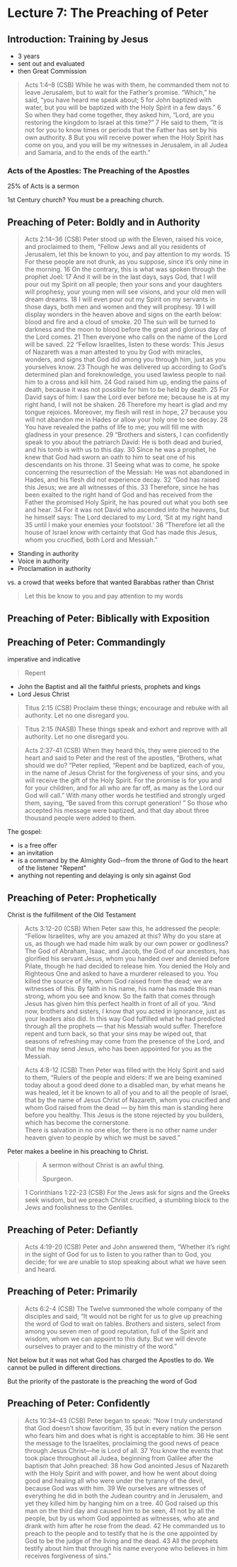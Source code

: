 # Lecture 7: The Preaching of Peter

## Introduction: Training by Jesus

- 3 years
- sent out and evaluated
- then Great Commission

>Acts 1:4–8 (CSB)  While he was with them, he commanded them not to leave Jerusalem, but to wait for the Father’s promise. “Which,” he said, “you have heard me speak about; 5 for John baptized with water, but you will be baptized with the Holy Spirit in a few days.” 6 So when they had come together, they asked him, “Lord, are you restoring the kingdom to Israel at this time?” 7 He said to them, “It is not for you to know times or periods that the Father has set by his own authority. 8 But you will receive power when the Holy Spirit has come on you, and you will be my witnesses in Jerusalem, in all Judea and Samaria, and to the ends of the earth.”

### Acts of the Apostles: The Preaching of the Apostles

25% of Acts is a sermon

1st Century church? You must be a preaching church.

## Preaching of Peter: Boldly and in Authority

>Acts 2:14–36 (CSB)  Peter stood up with the Eleven, raised his voice, and proclaimed to them, “Fellow Jews and all you residents of Jerusalem, let this be known to you, and pay attention to my words. 15 For these people are not drunk, as you suppose, since it’s only nine in the morning. 16 On the contrary, this is what was spoken through the prophet Joel: 17 And it will be in the last days, says God, that I will pour out my Spirit on all people; then your sons and your daughters will prophesy, your young men will see visions, and your old men will dream dreams. 18 I will even pour out my Spirit on my servants in those days, both men and women and they will prophesy. 19 I will display wonders in the heaven above and signs on the earth below: blood and fire and a cloud of smoke. 20 The sun will be turned to darkness and the moon to blood before the great and glorious day of the Lord comes. 21 Then everyone who calls on the name of the Lord will be saved. 22 “Fellow Israelites, listen to these words: This Jesus of Nazareth was a man attested to you by God with miracles, wonders, and signs that God did among you through him, just as you yourselves know. 23 Though he was delivered up according to God’s determined plan and foreknowledge, you used lawless people to nail him to a cross and kill him. 24 God raised him up, ending the pains of death, because it was not possible for him to be held by death. 25 For David says of him: I saw the Lord ever before me; because he is at my right hand, I will not be shaken. 26 Therefore my heart is glad and my tongue rejoices. Moreover, my flesh will rest in hope, 27 because you will not abandon me in Hades or allow your holy one to see decay. 28 You have revealed the paths of life to me; you will fill me with gladness in your presence. 29 “Brothers and sisters, I can confidently speak to you about the patriarch David: He is both dead and buried, and his tomb is with us to this day. 30 Since he was a prophet, he knew that God had sworn an oath to him to seat one of his descendants on his throne. 31 Seeing what was to come, he spoke concerning the resurrection of the Messiah: He was not abandoned in Hades, and his flesh did not experience decay. 32 “God has raised this Jesus; we are all witnesses of this. 33 Therefore, since he has been exalted to the right hand of God and has received from the Father the promised Holy Spirit, he has poured out what you both see and hear. 34 For it was not David who ascended into the heavens, but he himself says: The Lord declared to my Lord, ‘Sit at my right hand 35 until I make your enemies your footstool.’ 36 “Therefore let all the house of Israel know with certainty that God has made this Jesus, whom you crucified, both Lord and Messiah.”

- Standing in authority
- Voice in authority
- Proclamation in authority

vs. a crowd that weeks before that wanted Barabbas rather than Christ

> Let this be know to you and pay attention to my words

## Preaching of Peter: Biblically with Exposition

## Preaching of Peter: Commandingly

imperative and indicative

> Repent

 - John the Baptist and all the faithful priests, prophets and kings
 - Lord Jesus Christ

> Titus 2:15 (CSB) Proclaim these things; encourage and rebuke with all authority. Let no one disregard you.

>Titus 2:15 (NASB) These things speak and exhort and reprove with all authority. Let no one disregard you.

>Acts 2:37-41 (CSB) When they heard this, they were pierced to the heart and said to Peter and the rest of the apostles, “Brothers, what should we do? ”Peter replied, “Repent and be baptized, each of you, in the name of Jesus Christ for the forgiveness of your sins, and you will receive the gift of the Holy Spirit. For the promise is for you and for your children, and for all who are far off, as many as the Lord our God will call.” With many other words he testified and strongly urged them, saying, “Be saved from this corrupt generation! ” So those who accepted his message were baptized, and that day about three thousand people were added to them.

The gospel:
- is a free offer
- an invitation
- is a command by the Almighty God--from the throne of God to the heart of the listener "Repent"
- anything not repenting and delaying is only sin against God

## Preaching of Peter: Prophetically 

Christ is the fulfillment of the Old Testament

>Acts 3:12-20 (CSB) When Peter saw this, he addressed the people: “Fellow Israelites, why are you amazed at this? Why do you stare at us, as though we had made him walk by our own power or godliness? The God of Abraham, Isaac, and Jacob, the God of our ancestors, has glorified his servant Jesus, whom you handed over and denied before Pilate, though he had decided to release him. You denied the Holy and Righteous One and asked to have a murderer released to you. You killed the source of life, whom God raised from the dead; we are witnesses of this. By faith in his name, his name has made this man strong, whom you see and know. So the faith that comes through Jesus has given him this perfect health in front of all of you. “And now, brothers and sisters, I know that you acted in ignorance, just as your leaders also did. In this way God fulfilled what he had predicted through all the prophets — that his Messiah would suffer. Therefore repent and turn back, so that your sins may be wiped out, that seasons of refreshing may come from the presence of the Lord, and that he may send Jesus, who has been appointed for you as the Messiah.

>Acts 4:8-12 (CSB) Then Peter was filled with the Holy Spirit and said to them, “Rulers of the people and elders: If we are being examined today about a good deed done to a disabled man, by what means he was healed, let it be known to all of you and to all the people of Israel, that by the name of Jesus Christ of Nazareth, whom you crucified and whom God raised from the dead — by him this man is standing here before you healthy. This Jesus is
>the stone rejected by you builders,  
>which has become the cornerstone.  
>There is salvation in no one else, for there is no other name under heaven given to people by which we must be saved.”

Peter makes a beeline in his preaching to Christ.

>>A sermon without Christ is an awful thing.
>>
>>Spurgeon.

>1 Corinthians 1:22-23 (CSB) For the Jews ask for signs and the Greeks seek wisdom, but we preach Christ crucified, a stumbling block to the Jews and foolishness to the Gentiles.

## Preaching of Peter: Defiantly

>Acts 4:19-20 (CSB) Peter and John answered them, “Whether it’s right in the sight of God for us to listen to you rather than to God, you decide; for we are unable to stop speaking about what we have seen and heard.

## Preaching of Peter: Primarily

>Acts 6:2-4 (CSB) The Twelve summoned the whole company of the disciples and said, “It would not be right for us to give up preaching the word of God to wait on tables. Brothers and sisters, select from among you seven men of good reputation, full of the Spirit and wisdom, whom we can appoint to this duty. But we will devote ourselves to prayer and to the ministry of the word.”

Not below but it was not what God has charged the Apostles to do. We cannot be pulled in different directions.

But the priority of the pastorate is the preaching the word of God

## Preaching of Peter: Confidently

>Acts 10:34–43 (CSB)  Peter began to speak: “Now I truly understand that God doesn’t show favoritism, 35 but in every nation the person who fears him and does what is right is acceptable to him. 36 He sent the message to the Israelites, proclaiming the good news of peace through Jesus Christ—he is Lord of all. 37 You know the events that took place throughout all Judea, beginning from Galilee after the baptism that John preached: 38 how God anointed Jesus of Nazareth with the Holy Spirit and with power, and how he went about doing good and healing all who were under the tyranny of the devil, because God was with him. 39 We ourselves are witnesses of everything he did in both the Judean country and in Jerusalem, and yet they killed him by hanging him on a tree. 40 God raised up this man on the third day and caused him to be seen, 41 not by all the people, but by us whom God appointed as witnesses, who ate and drank with him after he rose from the dead. 42 He commanded us to preach to the people and to testify that he is the one appointed by God to be the judge of the living and the dead. 43 All the prophets testify about him that through his name everyone who believes in him receives forgiveness of sins.”
